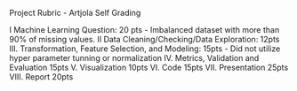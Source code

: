Project Rubric - Artjola Self Grading

I Machine Learning Question: 20 pts - Imbalanced dataset with more than 90% of missing values.
II Data Cleaning/Checking/Data Exploration: 12pts
III. Transformation, Feature Selection, and Modeling: 15pts - Did not utilize hyper parameter tunning or normalization
IV. Metrics, Validation and Evaluation 15pts
V. Visualization 10pts
VI. Code 15pts
VII. Presentation 25pts
VIII. Report 20pts
